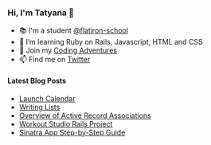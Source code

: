 ### Hi, I'm Tatyana 👋

<!--
**tcelovsky/tcelovsky** is a ✨ _special_ ✨ repository because its `README.md` (this file) appears on your GitHub profile.
-->

- :books: I'm a student [@flatiron-school](https://flatironschool.com/)
- 🌱 I’m learning Ruby on Rails, Javascript, HTML and CSS
- :pencil: Join my [Coding Adventures](http://coding-adventures.com/)
- 📫 Find me on [Twitter](https://twitter.com/TatyanaCelovsky)

#### Latest Blog Posts

<!-- BLOG-POST-LIST:START -->
- [Launch Calendar](http://coding-adventures.com/launch_calendar)
- [Writing Lists](http://coding-adventures.com/writing_lists)
- [Overview of Active Record Associations](http://coding-adventures.com/overview_of_active_record_associations)
- [Workout Studio Rails Project](http://coding-adventures.com/workout_studio_rails_project)
- [Sinatra App Step-by-Step Guide](http://coding-adventures.com/sinatra_app_step-by-step_guide)
<!-- BLOG-POST-LIST:END -->
